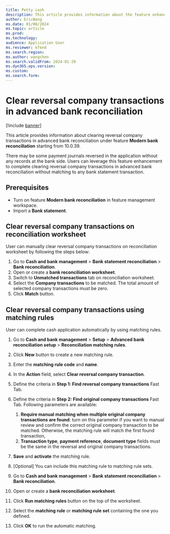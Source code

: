 ```yaml
---
title: Petty cash
description: This article provides information about the feature enhancements in advanced bank reconciliation in 10.0.39.
author: EricWang
ms.date: 01/08/2024
ms.topic: article
ms.prod: 
ms.technology: 
audience: Application User
ms.reviewer: kfend
ms.search.region: 
ms.author: wangchen
ms.search.validFrom: 2024-01-29
ms.dyn365.ops.version: 
ms.custom: 
ms.search.form:  
---
```


# Clear reversal company transactions in advanced bank reconciliation 

[!include [banner](../../includes/banner.md)]

This article provides information about clearing reversal company transactions in advanced bank reconciliation under feature **Modern bank reconciliation** starting from 10.0.39. 

There may be some payment journals reversed in the application without any records at the bank side. Users can leverage this feature enhancement to complete clearing reversal company transactions in advanced bank reconciliation without matching to any bank statement transaction.

## Prerequisites
-   Turn on feature **Modern bank reconciliation** in feature management workspace.
-   Import a **Bank statement**.

## Clear reversal company transactions on reconciliation worksheet

User can manually clear reversal company transactions on reconciliation worksheet by following the steps below:

1. Go to **Cash and bank management** > **Bank statement reconciliation** > **Bank reconciliation**.
2. Open or create a **bank reconciliation worksheet**.
3. Switch to **Unmatched transactions** tab on reconciliation worksheet.
4. Select the **Company transactions** to be matched. The total amount of selected company transactions must be zero.
5. Click **Match** button.

## Clear reversal company transactions using matching rules

User can complete cash application automatically by using matching rules.

1. Go to **Cash and bank management** > **Setup** > **Advanced bank reconciliation setup** > **Reconciliation matching rules**.
2. Click **New** button to create a new matching rule.
3. Enter the **matching rule code** and **name**.
4. In the **Action** field, select **Clear reversal company transaction**.
5. Define the criteria in **Step 1: Find reversal company transactions** Fast Tab.
6. Define the criteria in **Step 2: Find original company transactions** Fast Tab. Following parameters are available:
   1. **Require manual matching when multiple original company transactions are found**: turn on this parameter if you want to manual review and confirm the correct original company transaction to be matched. Otherwise, the matching rule will match the first found transaction,
   2. **Transaction type**, **payment reference**, **document type** fields must be the same in the reversal and original company transactions.

7. **Save** and **activate** the matching rule.
8. [Optional] You can include this matching rule to matching rule sets.
9. Go to **Cash and bank management** > **Bank statement reconciliation** > **Bank reconciliation**.
10. Open or create a **bank reconciliation worksheet**.
11. Click **Run matching rules** button on the top of the worksheet.
12. Select the **matching rule** or **matching rule set** containing the one you defined.
13. Click **OK** to run the automatic matching.

